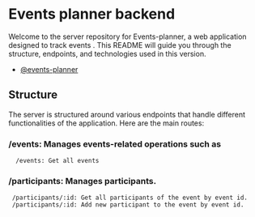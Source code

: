 # Events planner backend

Welcome to the server repository for Events-planner, a web application designed to track events . This README will guide you through the structure, endpoints, and technologies used in this version.

- [@events-planner](https://events-be-v7ja.onrender.com)

## Structure

The server is structured around various endpoints that handle different functionalities of the application. Here are the main routes:

### /events: Manages events-related operations such as

      /events: Get all events

### /participants: Manages participants.

     /participants/:id: Get all participants of the event by event id.
     /participants/:id: Add new participant to the event by event id.
